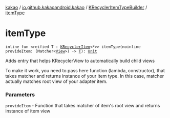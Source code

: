 [kakao](../../index.md) / [io.github.kakaoandroid.kakao](../index.md) / [KRecyclerItemTypeBuilder](index.md) / [itemType](./item-type.md)

# itemType

`inline fun <reified T : `[`KRecyclerItem`](../-k-recycler-item/index.md)`<*>> itemType(noinline provideItem: (Matcher<`[`View`](https://developer.android.com/reference/android/view/View.html)`>) -> `[`T`](item-type.md#T)`): `[`Unit`](https://kotlinlang.org/api/latest/jvm/stdlib/kotlin/-unit/index.html)

Adds entry that helps KRecyclerView to automatically build child views

To make it work, you need to pass here function (lambda, constructor), that takes matcher and returns
instance of your item type. In this case, matcher actually matches root view of your adapter item.

### Parameters

`provideItem` - Function that takes matcher of item's root view and returns instance of item view